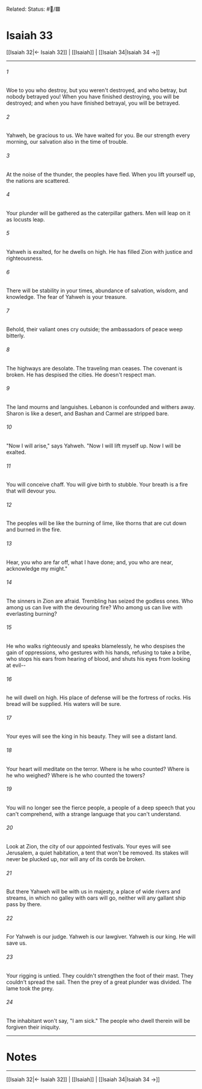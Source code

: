 Related:
Status: #📖/🟥
# Isaiah 33

[[Isaiah 32|← Isaiah 32]] | [[Isaiah]] | [[Isaiah 34|Isaiah 34 →]]
***



###### 1 
Woe to you who destroy, but you weren't destroyed, and who betray, but nobody betrayed you! When you have finished destroying, you will be destroyed; and when you have finished betrayal, you will be betrayed. 

###### 2 
Yahweh, be gracious to us. We have waited for you. Be our strength every morning, our salvation also in the time of trouble. 

###### 3 
At the noise of the thunder, the peoples have fled. When you lift yourself up, the nations are scattered. 

###### 4 
Your plunder will be gathered as the caterpillar gathers. Men will leap on it as locusts leap. 

###### 5 
Yahweh is exalted, for he dwells on high. He has filled Zion with justice and righteousness. 

###### 6 
There will be stability in your times, abundance of salvation, wisdom, and knowledge. The fear of Yahweh is your treasure. 

###### 7 
Behold, their valiant ones cry outside; the ambassadors of peace weep bitterly. 

###### 8 
The highways are desolate. The traveling man ceases. The covenant is broken. He has despised the cities. He doesn't respect man. 

###### 9 
The land mourns and languishes. Lebanon is confounded and withers away. Sharon is like a desert, and Bashan and Carmel are stripped bare. 

###### 10 
"Now I will arise," says Yahweh. "Now I will lift myself up. Now I will be exalted. 

###### 11 
You will conceive chaff. You will give birth to stubble. Your breath is a fire that will devour you. 

###### 12 
The peoples will be like the burning of lime, like thorns that are cut down and burned in the fire. 

###### 13 
Hear, you who are far off, what I have done; and, you who are near, acknowledge my might." 

###### 14 
The sinners in Zion are afraid. Trembling has seized the godless ones. Who among us can live with the devouring fire? Who among us can live with everlasting burning? 

###### 15 
He who walks righteously and speaks blamelessly, he who despises the gain of oppressions, who gestures with his hands, refusing to take a bribe, who stops his ears from hearing of blood, and shuts his eyes from looking at evil-- 

###### 16 
he will dwell on high. His place of defense will be the fortress of rocks. His bread will be supplied. His waters will be sure. 

###### 17 
Your eyes will see the king in his beauty. They will see a distant land. 

###### 18 
Your heart will meditate on the terror. Where is he who counted? Where is he who weighed? Where is he who counted the towers? 

###### 19 
You will no longer see the fierce people, a people of a deep speech that you can't comprehend, with a strange language that you can't understand. 

###### 20 
Look at Zion, the city of our appointed festivals. Your eyes will see Jerusalem, a quiet habitation, a tent that won't be removed. Its stakes will never be plucked up, nor will any of its cords be broken. 

###### 21 
But there Yahweh will be with us in majesty, a place of wide rivers and streams, in which no galley with oars will go, neither will any gallant ship pass by there. 

###### 22 
For Yahweh is our judge. Yahweh is our lawgiver. Yahweh is our king. He will save us. 

###### 23 
Your rigging is untied. They couldn't strengthen the foot of their mast. They couldn't spread the sail. Then the prey of a great plunder was divided. The lame took the prey. 

###### 24 
The inhabitant won't say, "I am sick." The people who dwell therein will be forgiven their iniquity.

---
# Notes


***
[[Isaiah 32|← Isaiah 32]] | [[Isaiah]] | [[Isaiah 34|Isaiah 34 →]]

